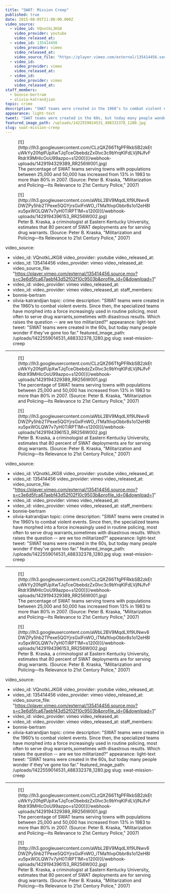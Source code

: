 ```yaml
---
title: "SWAT: Mission Creep"
published: true
date: 2015-08-05T11:00:00.000Z
video_source:
  - video_id: VQnotkLJKG8
    video_provider: youtube
    video_released_at:
  - video_id: 135414456
    video_provider: vimeo
    video_released_at:
    video_source_file: "https://player.vimeo.com/external/135414456.source.mov?s=c3e6d5fca67aebf43d52f02f10c9503b&profile_id=0&download=1"
  - video_id:
    video_provider: vimeo
    video_released_at:
  - video_id:
    video_provider: vimeo
    video_released_at:
staff_members:
  - bonnie-bertram
  - olivia-katrandjian
topic: crime
description: "SWAT teams were created in the 1960’s to combat violent events. Since then, the specialized teams have morphed into a force increasingly used in routine policing, most often to serve drug warrants,sometimes with disastrous results. Which raises the question -- are we too militarized?"
appearance: light-text
tweet: "SWAT teams were created in the 60s, but today many people wonder if they've gone too far."
featured_image_path: /uploads/1422559014531_488332378_1280.jpg
slug: swat-mission-creep
---
```


<figure data-type="image">[![](http://lh3.googleusercontent.com/CLzQXZ66TfgPFRkbSB2zkEtuWkYy20fqtPJpXwTJqTceObebdzZx0lvc3c9bYrqKIFdLVjINJfvFRtdrX9MHIcOoU99azpo=s1200)](/webhook-uploads/1429194329389_RR256W001.jpg)

<figcaption>
The percentage of SWAT teams serving towns with populations between 25,000 and 50,000 has increased from 13% in 1983 to more than 80% in 2007. (Source: Peter B. Kraska, "Militarization and Policing—Its Relevance to 21st Century Police," 2007)</figcaption>

</figure>

<figure data-type="image">[![](http://lh3.googleusercontent.com/aWbL2BV9MqdLXf9UNwv6DWZPy5hb2TPexe5QGYjrsGxlFnWO_iTMa1tIvpObbr8s1o12eH8Ixu5pxWOLQW7v7yH0TiRPT1M=s1200)](/webhook-uploads/1429194396153_RR256W002.jpg)

<figcaption>Peter B. Kraska, a criminologist at Eastern Kentucky University, estimates that 80 percent of SWAT deployments are for serving drug warrants. (Source: Peter B. Kraska, "Militarization and Policing—Its Relevance to 21st Century Police," 2007)
</figcaption>

</figure>

video_source:
  - video_id: VQnotkLJKG8
    video_provider: youtube
    video_released_at:
  - video_id: 135414456
    video_provider: vimeo
    video_released_at:
    video_source_file: "https://player.vimeo.com/external/135414456.source.mov?s=c3e6d5fca67aebf43d52f02f10c9503b&profile_id=0&download=1"
  - video_id:
    video_provider: vimeo
    video_released_at:
  - video_id:
    video_provider: vimeo
    video_released_at:
staff_members:
  - bonnie-bertram
  - olivia-katrandjian
topic: crime
description: "SWAT teams were created in the 1960’s to combat violent events. Since then, the specialized teams have morphed into a force increasingly used in routine policing, most often to serve drug warrants,sometimes with disastrous results. Which raises the question -- are we too militarized?"
appearance: light-text
tweet: "SWAT teams were created in the 60s, but today many people wonder if they've gone too far."
featured_image_path: /uploads/1422559014531_488332378_1280.jpg
slug: swat-mission-creep
---

<figure data-type="image">[![](http://lh3.googleusercontent.com/CLzQXZ66TfgPFRkbSB2zkEtuWkYy20fqtPJpXwTJqTceObebdzZx0lvc3c9bYrqKIFdLVjINJfvFRtdrX9MHIcOoU99azpo=s1200)](/webhook-uploads/1429194329389_RR256W001.jpg)

<figcaption>
The percentage of SWAT teams serving towns with populations between 25,000 and 50,000 has increased from 13% in 1983 to more than 80% in 2007. (Source: Peter B. Kraska, "Militarization and Policing—Its Relevance to 21st Century Police," 2007)</figcaption>

</figure>

<figure data-type="image">[![](http://lh3.googleusercontent.com/aWbL2BV9MqdLXf9UNwv6DWZPy5hb2TPexe5QGYjrsGxlFnWO_iTMa1tIvpObbr8s1o12eH8Ixu5pxWOLQW7v7yH0TiRPT1M=s1200)](/webhook-uploads/1429194396153_RR256W002.jpg)

<figcaption>Peter B. Kraska, a criminologist at Eastern Kentucky University, estimates that 80 percent of SWAT deployments are for serving drug warrants. (Source: Peter B. Kraska, "Militarization and Policing—Its Relevance to 21st Century Police," 2007)
</figcaption>

</figure>

video_source:
  - video_id: VQnotkLJKG8
    video_provider: youtube
    video_released_at:
  - video_id: 135414456
    video_provider: vimeo
    video_released_at:
    video_source_file: "https://player.vimeo.com/external/135414456.source.mov?s=c3e6d5fca67aebf43d52f02f10c9503b&profile_id=0&download=1"
  - video_id:
    video_provider: vimeo
    video_released_at:
  - video_id:
    video_provider: vimeo
    video_released_at:
staff_members:
  - bonnie-bertram
  - olivia-katrandjian
topic: crime
description: "SWAT teams were created in the 1960’s to combat violent events. Since then, the specialized teams have morphed into a force increasingly used in routine policing, most often to serve drug warrants,sometimes with disastrous results. Which raises the question -- are we too militarized?"
appearance: light-text
tweet: "SWAT teams were created in the 60s, but today many people wonder if they've gone too far."
featured_image_path: /uploads/1422559014531_488332378_1280.jpg
slug: swat-mission-creep
---

<figure data-type="image">[![](http://lh3.googleusercontent.com/CLzQXZ66TfgPFRkbSB2zkEtuWkYy20fqtPJpXwTJqTceObebdzZx0lvc3c9bYrqKIFdLVjINJfvFRtdrX9MHIcOoU99azpo=s1200)](/webhook-uploads/1429194329389_RR256W001.jpg)

<figcaption>
The percentage of SWAT teams serving towns with populations between 25,000 and 50,000 has increased from 13% in 1983 to more than 80% in 2007. (Source: Peter B. Kraska, "Militarization and Policing—Its Relevance to 21st Century Police," 2007)</figcaption>

</figure>

<figure data-type="image">[![](http://lh3.googleusercontent.com/aWbL2BV9MqdLXf9UNwv6DWZPy5hb2TPexe5QGYjrsGxlFnWO_iTMa1tIvpObbr8s1o12eH8Ixu5pxWOLQW7v7yH0TiRPT1M=s1200)](/webhook-uploads/1429194396153_RR256W002.jpg)

<figcaption>Peter B. Kraska, a criminologist at Eastern Kentucky University, estimates that 80 percent of SWAT deployments are for serving drug warrants. (Source: Peter B. Kraska, "Militarization and Policing—Its Relevance to 21st Century Police," 2007)
</figcaption>

</figure>

video_source:
  - video_id: VQnotkLJKG8
    video_provider: youtube
    video_released_at:
  - video_id: 135414456
    video_provider: vimeo
    video_released_at:
    video_source_file: "https://player.vimeo.com/external/135414456.source.mov?s=c3e6d5fca67aebf43d52f02f10c9503b&profile_id=0&download=1"
  - video_id:
    video_provider: vimeo
    video_released_at:
  - video_id:
    video_provider: vimeo
    video_released_at:
staff_members:
  - bonnie-bertram
  - olivia-katrandjian
topic: crime
description: "SWAT teams were created in the 1960’s to combat violent events. Since then, the specialized teams have morphed into a force increasingly used in routine policing, most often to serve drug warrants,sometimes with disastrous results. Which raises the question -- are we too militarized?"
appearance: light-text
tweet: "SWAT teams were created in the 60s, but today many people wonder if they've gone too far."
featured_image_path: /uploads/1422559014531_488332378_1280.jpg
slug: swat-mission-creep
---

<figure data-type="image">[![](http://lh3.googleusercontent.com/CLzQXZ66TfgPFRkbSB2zkEtuWkYy20fqtPJpXwTJqTceObebdzZx0lvc3c9bYrqKIFdLVjINJfvFRtdrX9MHIcOoU99azpo=s1200)](/webhook-uploads/1429194329389_RR256W001.jpg)

<figcaption>
The percentage of SWAT teams serving towns with populations between 25,000 and 50,000 has increased from 13% in 1983 to more than 80% in 2007. (Source: Peter B. Kraska, "Militarization and Policing—Its Relevance to 21st Century Police," 2007)</figcaption>

</figure>

<figure data-type="image">[![](http://lh3.googleusercontent.com/aWbL2BV9MqdLXf9UNwv6DWZPy5hb2TPexe5QGYjrsGxlFnWO_iTMa1tIvpObbr8s1o12eH8Ixu5pxWOLQW7v7yH0TiRPT1M=s1200)](/webhook-uploads/1429194396153_RR256W002.jpg)

<figcaption>Peter B. Kraska, a criminologist at Eastern Kentucky University, estimates that 80 percent of SWAT deployments are for serving drug warrants. (Source: Peter B. Kraska, "Militarization and Policing—Its Relevance to 21st Century Police," 2007)
</figcaption>

</figure>

